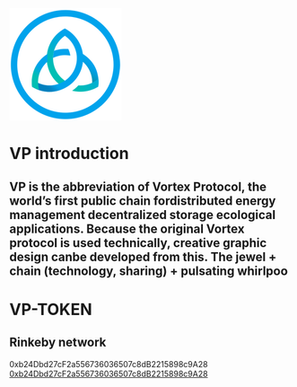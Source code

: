 ![image](https://github.com/Torahserve/bootnode/blob/main/tokenlogo.png) <br>
# VP introduction <br>
## VP is the abbreviation of Vortex Protocol, the world’s first public chain fordistributed energy management decentralized storage ecological applications. Because the original Vortex protocol is used technically, creative graphic design canbe developed from this. The jewel + chain (technology, sharing) + pulsating whirlpoo <br>

# VP-TOKEN <br>
## Rinkeby network <br>
0xb24Dbd27cF2a556736036507c8dB2215898c9A28 <br>
[0xb24Dbd27cF2a556736036507c8dB2215898c9A28](https://rinkeby.etherscan.io/token/0xb24Dbd27cF2a556736036507c8dB2215898c9A28)<br>
